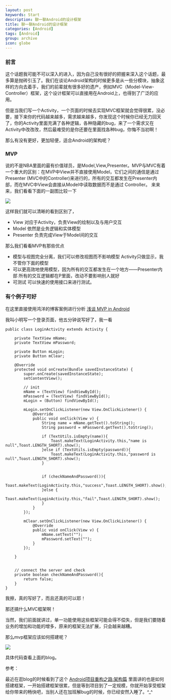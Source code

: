 ```yaml
---
layout: post
keywords: Start
description: 聊一聊Android的设计框架
title: 聊一聊Android的设计框架
categories: [Android]
tags: [Android]
group: archive
icon: globe
---
```


### 前言

这个话题我可能不可以深入的进入，因为自己没有很好的把握来深入这个话题，最多算是抛砖引玉了。我们在谈论Android架构的时候更多是从一些分模块，抽象这样的方向去着手，我们的前辈就有很多好的遗产，例如MVC（Model-View-Controller）框架，这个设计框架可以直接用在Android上，也得到了广泛的应用。

但是当我们写一个Activity，一个页面的时候去实现MVC框架就会觉得很累，没必要，接下来你的代码越来越多，需求越来越多，你发现这个时候你已经无力回天了，你的Activity里面充满了各种逻辑，各种隐藏的bug，来了一个需求又在Activity中改改改，然后最难受的是你还要在里面找各种bug，你悔不当初啊！

那么有没有更好，更加轻便，适合Android的架构呢？

### MVP

说的不是NBA里面的最有价值球员，是Model,View,Presenter。MVP与MVC有着一个重大的区别：在MVP中View并不直接使用Model，它们之间的通信是通过Presenter (MVC中的Controller)来进行的，所有的交互都发生在Presenter内部，而在MVC中View会直接从Model中读取数据而不是通过 Controller。
来来来，我们看看下面的一副图比较一下

![](http://img.blog.csdn.net/20150622212916054)

这样我们就可以清晰的看到区别了，

* View 对应于Activity，负责View的绘制以及与用户交互
* Model 依然是业务逻辑和实体模型
* Presenter 负责完成View于Model间的交互

那么我们看看MVP有那些优点

* 模型与视图完全分离，我们可以修改视图而不影响模型
   Activity只做显示，我不管你下面的模型
* 可以更高效地使用模型，因为所有的交互都发生在一个地方——Presenter内部
   所有的交互逻辑都在P里面，改动不要影响别人就好
* 可测试
   可以快速的使用接口来进行测试。

### 有个例子可好

在这里直接使用鸿洋的博客案例进行分析
[浅谈 MVP in Android](http://blog.csdn.net/lmj623565791/article/details/46596109)

我叫小明写一个登录页面，他五分钟说写好了，我一看

```
public class LoginActivity extends Activity {

    private TextView mName;
    private TextView mPassword;

    private Button mLogin;
    private Button mClear;

    @Override
    protected void onCreate(Bundle savedInstanceState) {
        super.onCreate(savedInstanceState);
        setContentView();

        // init
        mName = (TextView) findViewById();
        mPassword = (TextView) findViewById();
        mLogin = (Button) findViewById();

        mLogin.setOnClickListener(new View.OnClickListener() {
            @Override
            public void onClick(View v) {
                String name = mName.getText().toString();
                String password = mPassword.getText().toString();

                if (TextUtils.isEmpty(name)){
                    Toast.makeText(LoginActivity.this,"name is null",Toast.LENGTH_SHORT).show();
                }else if (TextUtils.isEmpty(password)){
                    Toast.makeText(LoginActivity.this,"password is null",Toast.LENGTH_SHORT).show();
                }

                
                if (checkNameAndPassword()){
                    Toast.makeText(LoginActivity.this,"success",Toast.LENGTH_SHORT).show();
                }else {
                    Toast.makeText(LoginActivity.this,"fail",Toast.LENGTH_SHORT).show();
                }
            }
        });

        mClear.setOnClickListener(new View.OnClickListener() {
            @Override
            public void onClick(View v) {
                mName.setText("");
                mPassword.setText("");
            }
        });
        
    }
    
    
    // connect the server and check 
    private boolean checkNameAndPassword(){
        return false;
    }
}
```

我擦，真的写好了，而且还真的可以耶！

那还搞什么MVC框架啊！

当然，我们前面就讲过，单一功能使用这些框架可能会得不偿失，但是我们要随着业务的增加和功能的增多，原来的框架无法扩展，只会越来越糟。

那么mvp框架应该如何搭建呢？

![](http://i4.tietuku.com/916a29c76d30f171.jpg)

具体代码查看上面的blog。

参考：

最近在逛blog的时候看到了这个
[Android项目重构之路:架构篇](http://keeganlee.me/post/android/20150605)
里面讲的也是如何搭建框架，一开始搭建框架很累，但是等到项目到了一定规模，你就开始享受框架给你带来的畅快吧，当别人还在加班解bug的时候，你已经安然入睡了。^_^